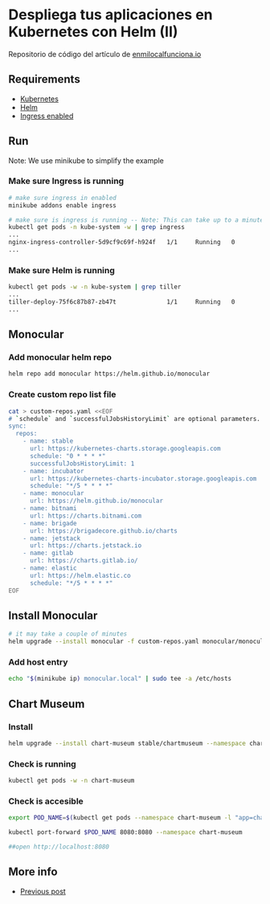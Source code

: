 # Despliega tus aplicaciones en Kubernetes con Helm (II)
Repositorio de código del artículo de [enmilocalfunciona.io](https://enmilocalfunciona.io/despliega-tu-aplicaciones-en-kubernetes-con-helm-ii/)

## Requirements
- [Kubernetes](https://kubernetes.io/)
- [Helm](https://helm.sh/)
- [Ingress enabled](https://github.com/kubernetes/ingress-nginx/blob/master/docs/deploy/index.md)

## Run

Note: We use minikube to simplify the example

### Make sure Ingress is running
```sh
# make sure ingress in enabled
minikube addons enable ingress

# make sure is ingress is running -- Note: This can take up to a minute...
kubectl get pods -n kube-system -w | grep ingress
...
nginx-ingress-controller-5d9cf9c69f-h924f   1/1     Running   0          2m
...
```

### Make sure Helm is running

```sh
kubectl get pods -w -n kube-system | grep tiller
...
tiller-deploy-75f6c87b87-zb47t              1/1     Running   0          10m
...
```

## Monocular

### Add monocular helm repo

```sh
helm repo add monocular https://helm.github.io/monocular
```
### Create custom repo list file

```sh
cat > custom-repos.yaml <<EOF
# `schedule` and `successfulJobsHistoryLimit` are optional parameters. They default to `"0 * * * *"` and `3` respectively
sync:
  repos:
    - name: stable
      url: https://kubernetes-charts.storage.googleapis.com
      schedule: "0 * * * *"
      successfulJobsHistoryLimit: 1
    - name: incubator
      url: https://kubernetes-charts-incubator.storage.googleapis.com
      schedule: "*/5 * * * *"
    - name: monocular
      url: https://helm.github.io/monocular
    - name: bitnami
      url: https://charts.bitnami.com
    - name: brigade
      url: https://brigadecore.github.io/charts
    - name: jetstack
      url: https://charts.jetstack.io
    - name: gitlab
      url: https://charts.gitlab.io/
    - name: elastic
      url: https://helm.elastic.co
      schedule: "*/5 * * * *"
EOF
```

## Install Monocular

```sh
# it may take a couple of minutes
helm upgrade --install monocular -f custom-repos.yaml monocular/monocular --namespace monocular
```

### Add host entry

```sh
echo "$(minikube ip) monocular.local" | sudo tee -a /etc/hosts
```

## Chart Museum

### Install

```sh
helm upgrade --install chart-museum stable/chartmuseum --namespace chart-museum
```

### Check is running

```sh
kubectl get pods -w -n chart-museum
```

### Check is accesible

```sh
export POD_NAME=$(kubectl get pods --namespace chart-museum -l "app=chartmuseum" -l "release=chart-museum" -o jsonpath="{.items[0].metadata.name}")

kubectl port-forward $POD_NAME 8080:8080 --namespace chart-museum

##open http://localhost:8080

```


## More info
- [Previous post](https://enmilocalfunciona.io/despliega-tu-aplicaciones-en-kubernetes-con-helm/)
